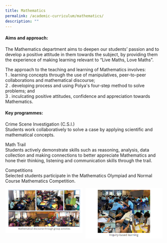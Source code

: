 ```yaml
---
title: Mathematics
permalink: /academic-curriculum/mathematics/
description: ""
---
```

#### Aims and approach:

The Mathematics department aims to deepen our students’ passion and to develop a positive attitude in them towards the subject, by providing them the experience of making learning relevant to “Live Maths, Love Maths”.

The approach to the teaching and learning of Mathematics involves:<br>
1 \.  learning concepts through the use of manipulatives, peer-to-peer collaborations and mathematical discourse;<br>
2 \.  developing process and using Polya's four-step method to solve problems; and<br>
3 \.  inculcating positive attitudes, confidence and appreciation towards Mathematics.

#### Key programmes:

Crime Scene Investigation (C.S.I.)<br>
Students work collaboratively to solve a case by applying scientific and mathematical concepts.

Math Trail<br>
Students actively demonstrate skills such as reasoning, analysis, data collection and making connections to better appreciate Mathematics and hone their thinking, listening and communication skills through the trail.

Competitions<br>
Selected students participate in the Mathematics Olympiad and Normal Course Mathematics Competition.

<img src="/images/math1.jpg" style="width:49%" align=left>
<img src="/images/math2.jpg" style="width:49%" align=right>
<br clear="left"><br>